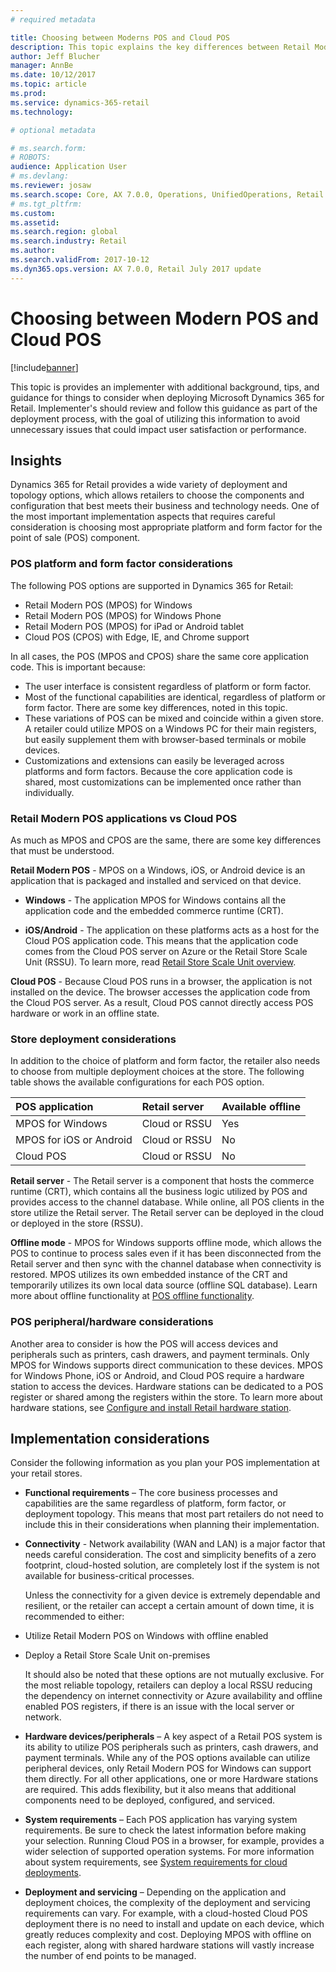 ```yaml
---
# required metadata

title: Choosing between Moderns POS and Cloud POS
description: This topic explains the key differences between Retail Modern POS and Cloud POS and provides considerations to help retailers implementing Dynamics 365 for Retail to make the best choice for their needs.
author: Jeff Blucher 
manager: AnnBe
ms.date: 10/12/2017
ms.topic: article
ms.prod: 
ms.service: dynamics-365-retail
ms.technology: 

# optional metadata

# ms.search.form: 
# ROBOTS: 
audience: Application User
# ms.devlang: 
ms.reviewer: josaw
ms.search.scope: Core, AX 7.0.0, Operations, UnifiedOperations, Retail
# ms.tgt_pltfrm: 
ms.custom: 
ms.assetid: 
ms.search.region: global
ms.search.industry: Retail
ms.author: 
ms.search.validFrom: 2017-10-12
ms.dyn365.ops.version: AX 7.0.0, Retail July 2017 update
---
```


# Choosing between Modern POS and Cloud POS

[!include[banner](includes/banner.md)]

This topic is provides an implementer with additional background, tips, and guidance for things to consider when deploying Microsoft Dynamics 365 for Retail. Implementer's should review and follow this guidance as part of the deployment process, with the goal of utilizing this information to avoid unnecessary issues that could impact user satisfaction or performance.

## Insights
Dynamics 365 for Retail provides a wide variety of deployment and topology options, which allows retailers to choose the components and configuration that best meets their business and technology needs.  One of the most important implementation aspects that requires careful consideration is choosing most appropriate platform and form factor for the point of sale (POS) component.

### POS platform and form factor considerations
The following POS options are supported in Dynamics 365 for Retail:
* Retail Modern POS (MPOS) for Windows
* Retail Modern POS (MPOS) for Windows Phone
* Retail Modern POS (MPOS) for iPad or Android tablet
* Cloud POS (CPOS) with Edge, IE, and Chrome support

In all cases, the POS (MPOS and CPOS) share the same core application code. This is important because:
*	The user interface is consistent regardless of platform or form factor.
*	Most of the functional capabilities are identical, regardless of platform or form factor. There are some key differences, noted in this topic.
*	These variations of POS can be mixed and coincide within a given store. A retailer could utilize MPOS on a Windows PC for their main registers, but easily supplement them with browser-based terminals or mobile devices.
*	Customizations and extensions can easily be leveraged across platforms and form factors. Because the core application code is shared, most customizations can be implemented once rather than individually.

### Retail Modern POS applications vs Cloud POS
As much as MPOS and CPOS are the same, there are some key differences that must be understood.

**Retail Modern POS** - MPOS on a Windows, iOS, or Android device is an application that is packaged and installed and serviced on that device.  

  - **Windows** - The application MPOS for Windows contains all the application code and the embedded commerce runtime (CRT). 

  - **iOS/Android** - The application on these platforms acts as a host for the Cloud POS application code. This means that the application code comes from the Cloud POS server on Azure or the Retail Store Scale Unit (RSSU). To learn more, read [Retail Store Scale Unit overview](https://docs.microsoft.com/en-us/dynamics365/unified-operations/retail/dev-itpro/retail-store-system-begin).

**Cloud POS** - Because Cloud POS runs in a browser, the application is not installed on the device. The browser accesses the application code from the Cloud POS server. As a result, Cloud POS cannot directly access POS hardware or work in an offline state.

### Store deployment considerations
In addition to the choice of platform and form factor, the retailer also needs to choose from multiple deployment choices at the store.  The following table shows the available configurations for each POS option.

|POS application         |Retail server        |Available offline|
|:------------------------|:---------------------|:-----------------|
|MPOS for Windows        |Cloud or RSSU        |Yes              |
|MPOS for iOS or Android |Cloud or RSSU        |No               |
|Cloud POS               |Cloud or RSSU        |No               |

**Retail server** - The Retail server is a component that hosts the commerce runtime (CRT), which contains all the business logic utilized by POS and provides access to the channel database. While online, all POS clients in the store utilize the Retail server. The Retail server can be deployed in the cloud or deployed in the store (RSSU).  

**Offline mode** - MPOS for Windows supports offline mode, which allows the POS to continue to process sales even if it has been disconnected from the Retail server and then sync with the channel database when connectivity is restored. MPOS utilizes its own embedded instance of the CRT and temporarily utilizes its own local data source (offline SQL database). Learn more about offline functionality at [POS offline functionality](https://docs.microsoft.com/en-us/dynamics365/unified-operations/retail/pos-offline-functionality).

### POS peripheral/hardware considerations
Another area to consider is how the POS will access devices and peripherals such as printers, cash drawers, and payment terminals.  Only MPOS for Windows supports direct communication to these devices.  MPOS for Windows Phone, iOS or Android, and Cloud POS require a hardware station to access the devices. Hardware stations can be dedicated to a POS register or shared among the registers within the store. To learn more about hardware stations, see [Configure and install Retail hardware station](https://docs.microsoft.com/en-us/dynamics365/unified-operations/retail/retail-hardware-station-configuration-installation).

## Implementation considerations
Consider the following information as you plan your POS implementation at your retail stores.

- **Functional requirements** – The core business processes and capabilities are the same regardless of platform, form factor, or deployment topology.  This means that most part retailers do not need to include this in their considerations when planning their implementation.  

-	**Connectivity** - Network availability (WAN and LAN) is a major factor that needs careful consideration. The cost and simplicity benefits of a zero footprint, cloud-hosted solution, are completely lost if the system is not available for business-critical processes. 

    Unless the connectivity for a given device is extremely dependable and resilient, or the retailer can accept a certain amount of down time, it is recommended to either:

* Utilize Retail Modern POS on Windows with offline enabled
* Deploy a Retail Store Scale Unit on-premises 

    It should also be noted that these options are not mutually exclusive. For the most reliable topology, retailers can deploy a local RSSU reducing the dependency on internet connectivity or Azure availability and offline enabled POS registers, if there is an issue with the local server or network.

-	**Hardware devices/peripherals** – A key aspect of a Retail POS system is its ability to utilize POS peripherals such as printers, cash drawers, and payment terminals. While any of the POS options available can utilize peripheral devices, only Retail Modern POS for Windows can support them directly. For all other applications, one or more Hardware stations are required. This adds flexibility, but it also means that additional components need to be deployed, configured, and serviced.

-	**System requirements** – Each POS application has varying system requirements. Be sure to check the latest information before making your selection. Running Cloud POS in a browser, for example, provides a wider selection of supported operation systems. For more information about system requirements, see [System requirements for cloud deployments](https://docs.microsoft.com/en-us/dynamics365/unified-operations/fin-and-ops/get-started/system-requirements).
 
-	**Deployment and servicing** – Depending on the application and deployment choices, the complexity of the deployment and servicing requirements can vary. For example, with a cloud-hosted Cloud POS deployment there is no need to install and update on each device, which greatly reduces complexity and cost. Deploying MPOS with offline on each register, along with shared hardware stations will vastly increase the number of end points to be managed.
